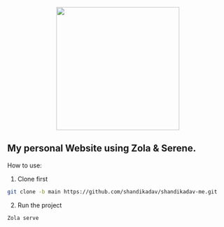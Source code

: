 <p align="center">
    <img src="https://media1.tenor.com/m/KedPU0pEOkoAAAAd/iroha-%E9%A2%A8%E7%9C%9F%E3%81%84%E3%82%8D%E3%81%AF.gif" height="281">
</p>

## My personal Website using Zola & Serene.

How to use:
1. Clone first
```bash
git clone -b main https://github.com/shandikadav/shandikadav-me.git
```
2. Run the project
```bash
Zola serve
```
